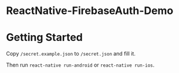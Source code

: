 # ReactNative-FirebaseAuth-Demo

# Getting Started

Copy `/secret.example.json` to `/secret.json` and fill it.

Then run `react-native run-android` or `react-native run-ios`.

